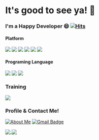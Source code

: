 # It's good to see ya! 👋

### I'm a Happy Developer 😄 [![Hits](https://hits.seeyoufarm.com/api/count/incr/badge.svg?url=https%3A%2F%2Fgithub.com%2FthiagoBfim%2Fhit-counter&count_bg=%2379C83D&title_bg=%23555555&icon=&icon_color=%23E7E7E7&title=hits&edge_flat=false)](https://hits.seeyoufarm.com)

#### Platform

<img src="https://img.shields.io/badge/-Flutter-02569B.svg?logo=flutter&style=plastic"> <img src="https://img.shields.io/badge/-Angular-c40904?logo=Angular&style=plastic">  <img src="https://img.shields.io/badge/-Git-ff9c8a.svg?logo=git&style=plastic">  <img src="https://img.shields.io/badge/Spring-8eedc2.svg?logo=spring&style=plastic"> <img src="https://img.shields.io/badge/-Firebase-FFCA28.svg?logo=firebase&style=plastic">  <img src="https://img.shields.io/badge/-Docker-51b1e8.svg?logo=docker&style=plastic"> 

#### Programing Language

 <img src="https://img.shields.io/badge/-Dart-00599C.svg?logo=dart&style=plastic"> <img src="https://img.shields.io/badge/-JavaScript-F7DF1E.svg?logo=JavaScript&style=plastic"> <img src="https://img.shields.io/badge/-Java-007396.svg?logo=java&style=plastic"> 


### Training

 <img src="https://img.shields.io/badge/-Microservices-005571.svg?logo=Kafka&style=plastic"> 

### Profile & Contact Me!
[![About Me](https://img.shields.io/badge/-AboutMe-FF5722.svg?&style=plastic)](https://thiagobfim.github.io/Portfolio/#/) [![Gmail Badge](https://img.shields.io/badge/-Gmail-D14836.svg?logo=gmail&style=plastic&link=mailto:thiagobomfim.work@gmail.com)](mailto:thiagobomfim.work@gmail.com)






<a href="https://github.com/thiagobfim?tab=repositories">
  <img align="center" src="https://github-readme-stats.vercel.app/api/top-langs/?username=thiagobfim&hide=jupyter%20notebook&theme=dracula&hide_langs_below=0" />
</a>

<a href="https://github.com/thiagobfim">
  <img align="center" src="https://github-readme-stats.anuraghazra1.vercel.app/api?username=thiagobfim&show_icons=false&theme=dracula&line_height=40&title_color=7221ff"
</a>
